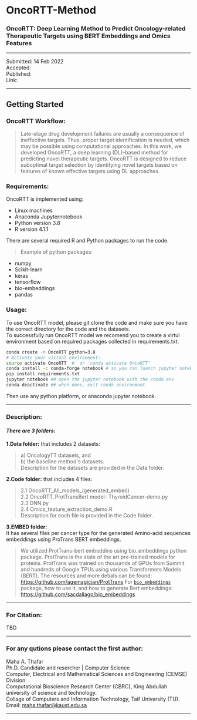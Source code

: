 # OncoRTT-Method
### OncoRTT: Deep Learning Method to Predict Oncology-related Therapeutic Targets using BERT Embeddings and Omics Features

----------------------------------------------
Submitted: 14 Feb 2022\
Accepted:\
Published:\
Link:

--------------------------------------

## Getting Started

### OncoRTT Workflow:
> Late-stage drug development failures are usually a consequence of ineffective targets. Thus, proper target identification is needed, which may be possible using computational approaches. In this work, we developed OncoRTT, a deep learning (DL)-based method for predicting novel therapeutic targets. OncoRTT is designed to reduce suboptimal target selection by identifying novel targets based on features of known effective targets using DL approaches.


### Requirements:
OncoRTT is implemented using:
- Linux machines
- Anaconda Jupyternotebook
- Python version 3.8
- R version 4.1.1

There are several required R and Python packages to run the code.
> Example of python packages:
- numpy
- Scikit-learn
- keras
- tensorflow
- bio-embeddings
- pandas

### Usage:
To use OncoRTT model, please git clone the code and make sure you have the correct directory for the code and the datasets.\
To successfully run OncoRTT model we recomend you to create a virtul environment
based on required packages collected in requirements.txt.
```bash
conda create -n OncoRTT python=3.8
# Activate your virtual environment:
source activate OncoRTT  #  or 'conda activate OncoRTT'
conda install -c conda-forge notebook # so you can luanch jupyter notebook in this env 
pip install requirements.txt
jupyter notebook ## open the jupyter notebook with the conda env
conda deactivate ## when done, exit conda environment 
```
Then use any python platform, or anaconda jupyter notebook.

----

### Description:
#### *There are 3 folders:*

  **1.Data folder:** that includes 2 datasets:
  > a) OncologyTT datasets, and\
  > b) the baseline method's datasets.\
  > Description for the datasets are provided in the Data folder.
  
  **2.Code folder:** that includes 4 files:
  > 2.1 OncoRTT_All_models_(generated_embed)\
  > 2.2 OncoRTT_ProtTransBert model- ThyroidCancer-demo.py\
  > 2.3 DNN.py\
  > 2.4 Omics_feature_extraction_demo.R\
  Description for each file is provided in the Code folder.
     
  **3.EMBED folder:**\
  It has several files per cancer type for the generated Amino-acid sequences embeddings using ProTrans BERT embeddings.
  > We utilized ProtTrans-bert embeddins using bio_embeddings python package.
  > ProtTrans is the state of the art pre-trained models for proteins. ProtTrans was trained on thousands of GPUs from Summit and hundreds of Google TPUs using various Transformers Models (BERT). The resources and more detials can be found: https://github.com/agemagician/ProtTrans
  > For [`bio_embeddings`](https://github.com/sacdallago/bio_embeddings) package, how to use it, and how to generate Bert embeddings:
  > https://github.com/sacdallago/bio_embeddings
  

-----------------------------------------------
### For Citation:
TBD

--------------------------------------------------------------------
### For any qutions please contact the first author:

Maha A. Thafar \
Ph.D. Candidate and resercher | Computer Science\
Computer, Electrical and Mathematical Sciences and Engineering (CEMSE) Division\
Computational Bioscience Research Center (CBRC), King Abdullah university of science and technology.\
Collage of Computers and Information Technology, Taif University (TU).\
Email: maha.thafar@kaust.edu.sa

----
